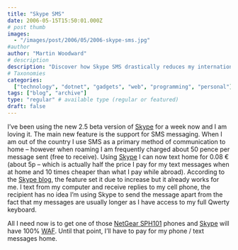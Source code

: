 ```yaml
---
title: "Skype SMS"
date: 2006-05-15T15:50:01.000Z
# post thumb
images:
  - "/images/post/2006/05/2006-skype-sms.jpg"
#author
author: "Martin Woodward"
# description
description: "Discover how Skype SMS drastically reduces my international texting costs while allowing seamless communication from anywhere."
# Taxonomies
categories:
  ["technology", "dotnet", "gadgets", "web", "programming", "personal"]
tags: ["blog", "archive"]
type: "regular" # available type (regular or featured)
draft: false
---
```


[](http://www.anrdoezrs.net/7n65tenkem139464931326463B8)I’ve been using the new 2.5 beta version of [Skype](http://www.jdoqocy.com/fs105r09608OQWRTRWQOQPTRRVTQ) for a week now and I am loving it. The main new feature is the support for SMS messaging. When I am out of the country I use SMS as a primary method of communication to home – however when roaming I am frequently charged about 50 pence per message sent (free to receive). Using [Skype](http://www.jdoqocy.com/fs105r09608OQWRTRWQOQPTRRVTQ) I can now text home for 0.08 € (about 5p – which is actually half the price I pay for my text messages when at home and 10 times cheaper than what I pay while abroad). According to the [Skype blog](http://share.skype.com/sites/en/2006/05/skype_sms_whats_up_with_beta.html), the feature set it due to increase but it already works for me. I text from my computer and receive replies to my cell phone, the recipient has no idea I’m using Skype to send the message apart from the fact that my messages are usually longer as I have access to my full Qwerty keyboard.

All I need now is to get one of those [NetGear SPH101](http://www.woodwardweb.com/technology/000166.html) phones and [Skype](http://www.jdoqocy.com/fs105r09608OQWRTRWQOQPTRRVTQ) will have 100% [WAF](http://en.wikipedia.org/wiki/WAF). Until that point, I’ll have to pay for my phone / text messages home.
